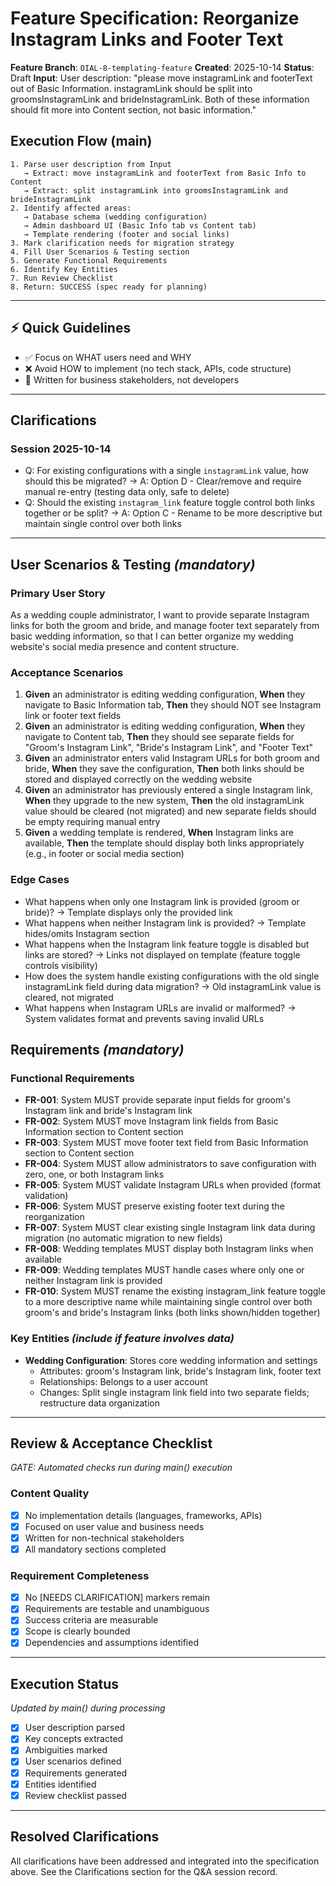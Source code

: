# Feature Specification: Reorganize Instagram Links and Footer Text

**Feature Branch**: `OIAL-8-templating-feature`
**Created**: 2025-10-14
**Status**: Draft
**Input**: User description: "please move instagramLink and footerText out of Basic Information. instagramLink should be split into groomsInstagramLink and brideInstagramLink. Both of these information should fit more into Content section, not basic information."

## Execution Flow (main)

```
1. Parse user description from Input
   → Extract: move instagramLink and footerText from Basic Info to Content
   → Extract: split instagramLink into groomsInstagramLink and brideInstagramLink
2. Identify affected areas:
   → Database schema (wedding configuration)
   → Admin dashboard UI (Basic Info tab vs Content tab)
   → Template rendering (footer and social links)
3. Mark clarification needs for migration strategy
4. Fill User Scenarios & Testing section
5. Generate Functional Requirements
6. Identify Key Entities
7. Run Review Checklist
8. Return: SUCCESS (spec ready for planning)
```

---

## ⚡ Quick Guidelines

- ✅ Focus on WHAT users need and WHY
- ❌ Avoid HOW to implement (no tech stack, APIs, code structure)
- 👥 Written for business stakeholders, not developers

---

## Clarifications

### Session 2025-10-14

- Q: For existing configurations with a single `instagramLink` value, how should this be migrated? → A: Option D - Clear/remove and require manual re-entry (testing data only, safe to delete)
- Q: Should the existing `instagram_link` feature toggle control both links together or be split? → A: Option C - Rename to be more descriptive but maintain single control over both links

---

## User Scenarios & Testing _(mandatory)_

### Primary User Story

As a wedding couple administrator, I want to provide separate Instagram links for both the groom and bride, and manage footer text separately from basic wedding information, so that I can better organize my wedding website's social media presence and content structure.

### Acceptance Scenarios

1. **Given** an administrator is editing wedding configuration, **When** they navigate to Basic Information tab, **Then** they should NOT see Instagram link or footer text fields
2. **Given** an administrator is editing wedding configuration, **When** they navigate to Content tab, **Then** they should see separate fields for "Groom's Instagram Link", "Bride's Instagram Link", and "Footer Text"
3. **Given** an administrator enters valid Instagram URLs for both groom and bride, **When** they save the configuration, **Then** both links should be stored and displayed correctly on the wedding website
4. **Given** an administrator has previously entered a single Instagram link, **When** they upgrade to the new system, **Then** the old instagramLink value should be cleared (not migrated) and new separate fields should be empty requiring manual entry
5. **Given** a wedding template is rendered, **When** Instagram links are available, **Then** the template should display both links appropriately (e.g., in footer or social media section)

### Edge Cases

- What happens when only one Instagram link is provided (groom or bride)? → Template displays only the provided link
- What happens when neither Instagram link is provided? → Template hides/omits Instagram section
- What happens when the Instagram link feature toggle is disabled but links are stored? → Links not displayed on template (feature toggle controls visibility)
- How does the system handle existing configurations with the old single instagramLink field during data migration? → Old instagramLink value is cleared, not migrated
- What happens when Instagram URLs are invalid or malformed? → System validates format and prevents saving invalid URLs

## Requirements _(mandatory)_

### Functional Requirements

- **FR-001**: System MUST provide separate input fields for groom's Instagram link and bride's Instagram link
- **FR-002**: System MUST move Instagram link fields from Basic Information section to Content section
- **FR-003**: System MUST move footer text field from Basic Information section to Content section
- **FR-004**: System MUST allow administrators to save configuration with zero, one, or both Instagram links
- **FR-005**: System MUST validate Instagram URLs when provided (format validation)
- **FR-006**: System MUST preserve existing footer text during the reorganization
- **FR-007**: System MUST clear existing single Instagram link data during migration (no automatic migration to new fields)
- **FR-008**: Wedding templates MUST display both Instagram links when available
- **FR-009**: Wedding templates MUST handle cases where only one or neither Instagram link is provided
- **FR-010**: System MUST rename the existing instagram_link feature toggle to a more descriptive name while maintaining single control over both groom's and bride's Instagram links (both links shown/hidden together)

### Key Entities _(include if feature involves data)_

- **Wedding Configuration**: Stores core wedding information and settings
  - Attributes: groom's Instagram link, bride's Instagram link, footer text
  - Relationships: Belongs to a user account
  - Changes: Split single instagram link field into two separate fields; restructure data organization

---

## Review & Acceptance Checklist

_GATE: Automated checks run during main() execution_

### Content Quality

- [x] No implementation details (languages, frameworks, APIs)
- [x] Focused on user value and business needs
- [x] Written for non-technical stakeholders
- [x] All mandatory sections completed

### Requirement Completeness

- [x] No [NEEDS CLARIFICATION] markers remain
- [x] Requirements are testable and unambiguous
- [x] Success criteria are measurable
- [x] Scope is clearly bounded
- [x] Dependencies and assumptions identified

---

## Execution Status

_Updated by main() during processing_

- [x] User description parsed
- [x] Key concepts extracted
- [x] Ambiguities marked
- [x] User scenarios defined
- [x] Requirements generated
- [x] Entities identified
- [x] Review checklist passed

---

## Resolved Clarifications

All clarifications have been addressed and integrated into the specification above. See the Clarifications section for the Q&A session record.
